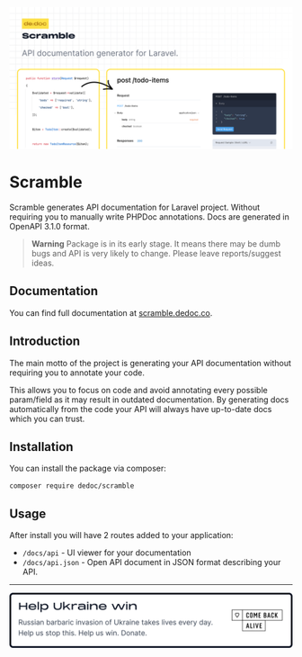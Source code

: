 <p>
  <a href="https://scramble.dedoc.co" target="_blank">
    <img src="./.github/gh-img.png" alt="Scramble – Laravel API documentation generator"/>
  </a>
</p>

# Scramble

Scramble generates API documentation for Laravel project. Without requiring you to manually write PHPDoc annotations. Docs are generated in OpenAPI 3.1.0 format.

> **Warning**
> Package is in its early stage. It means there may be dumb bugs and API is very likely to change. Please leave reports/suggest ideas.

## Documentation

You can find full documentation at [scramble.dedoc.co](https://scramble.dedoc.co).

## Introduction

The main motto of the project is generating your API documentation without requiring you to annotate your code.

This allows you to focus on code and avoid annotating every possible param/field as it may result in outdated documentation. By generating docs automatically from the code your API will always have up-to-date docs which you can trust.

## Installation
You can install the package via composer:
```shell
composer require dedoc/scramble
```

## Usage
After install you will have 2 routes added to your application:

- `/docs/api` - UI viewer for your documentation
- `/docs/api.json` - Open API document in JSON format describing your API.

---

<p>
  <a href="https://savelife.in.ua/en/donate-en/" target="_blank">
    <img src="./.github/gh-promo.svg?_=1" alt="Donate"/>
  </a>
</p> 
